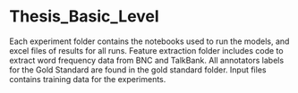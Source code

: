 # Thesis_Basic_Level
 Each experiment folder contains the notebooks used to run the models, and excel files of results for all runs. Feature extraction folder includes code to extract word frequency data from BNC and TalkBank. All annotators labels for the Gold Standard are found in the gold standard folder. Input files contains training data for the experiments.  
